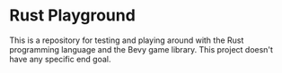 # Rust Playground

This is a repository for testing and playing around with the Rust programming language and the Bevy game library.
This project doesn't have any specific end goal.
